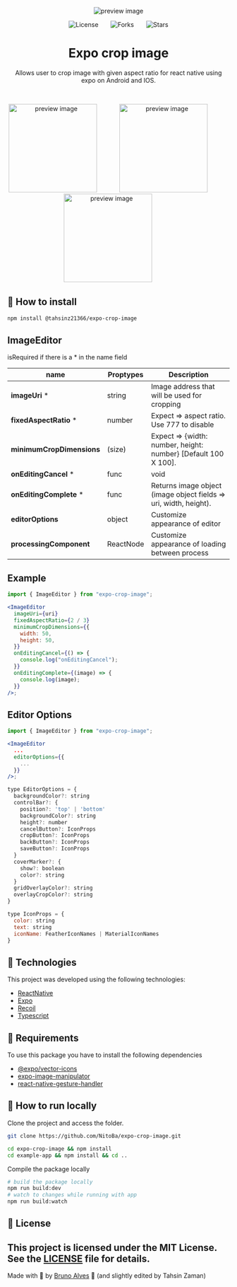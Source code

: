 <p align="center">
  <img alt="preview image" src=".github/assets/preview.png">
</p>

<div align="center">
  <img src="https://img.shields.io/static/v1?label=license&message=MIT&color=545454&labelColor=000" alt="License">
  <img style="margin: 0 24px;" src="https://img.shields.io/github/forks/NitoBa/ignite-ds?label=forks&message=MIT&color=545454&labelColor=000" alt="Forks">
  <img src="https://img.shields.io/github/stars/NitoBa/ignite-ds?label=stars&message=MIT&color=545454&labelColor=000" alt="Stars">
</div>

<h1 align="center">
  Expo crop image
</h1>

<p align="center">
Allows user to crop image with given aspect ratio for react native using expo on Android and IOS.
</p>

<br>

<p align="center">
<img alt="preview image" src=".github/assets/preview1.png" width="200px">&nbsp;&nbsp;&nbsp;&nbsp;&nbsp;&nbsp;&nbsp;&nbsp;&nbsp;&nbsp;&nbsp;&nbsp;
<img alt="preview image" src=".github/assets/preview2.png" width="200px">&nbsp;&nbsp;&nbsp;&nbsp;&nbsp;&nbsp;&nbsp;&nbsp;&nbsp;&nbsp;&nbsp;&nbsp;
<img alt="preview image" src=".github/assets/preview3.png" width="200px">&nbsp;&nbsp;&nbsp;&nbsp;&nbsp;&nbsp;&nbsp;&nbsp;&nbsp;&nbsp;&nbsp;&nbsp;
</p>

## 🚀 How to install

```bash
npm install @tahsinz21366/expo-crop-image
```

## ImageEditor

isRequired if there is a \* in the name field

| name                      | Proptypes | Description                                                       |
| ------------------------- | --------- | ----------------------------------------------------------------- |
| **imageUri** \*           | string    | Image address that will be used for cropping                      |
| **fixedAspectRatio** \*   | number    | Expect => aspect ratio. Use 777 to disable                        |
| **minimumCropDimensions** | (size)    | Expect => {width: number, height: number} [Default 100 X 100].    |
| **onEditingCancel** \*    | func      | void                                                              |
| **onEditingComplete** \*  | func      | Returns image object (image object fields => uri, width, height). |
| **editorOptions**         | object    | Customize appearance of editor                                    |
| **processingComponent**   | ReactNode | Customize appearance of loading between process                   |

## Example

```jsx
import { ImageEditor } from "expo-crop-image";

<ImageEditor
  imageUri={uri}
  fixedAspectRatio={2 / 3}
  minimumCropDimensions={{
    width: 50,
    height: 50,
  }}
  onEditingCancel={() => {
    console.log("onEditingCancel");
  }}
  onEditingComplete={(image) => {
    console.log(image);
  }}
/>;
```

## Editor Options

```jsx
import { ImageEditor } from "expo-crop-image";

<ImageEditor
  ...
  editorOptions={{
    ...
  }}
/>;

type EditorOptions = {
  backgroundColor?: string
  controlBar?: {
    position?: 'top' | 'bottom'
    backgroundColor?: string
    height?: number
    cancelButton?: IconProps
    cropButton?: IconProps
    backButton?: IconProps
    saveButton?: IconProps
  }
  coverMarker?: {
    show?: boolean
    color?: string
  }
  gridOverlayColor?: string
  overlayCropColor?: string
}

type IconProps = {
  color: string
  text: string
  iconName: FeatherIconNames | MaterialIconNames
}

```

## 🧪 Technologies

This project was developed using the following technologies:

- [ReactNative](https://reactjs.org/)
- [Expo](https://tailwindcss.com/)
- [Recoil](https://figma.com)
- [Typescript](https://storybook.js.org/)

## 📌 Requirements

To use this package you have to install the following dependencies

- [@expo/vector-icons](https://docs.expo.dev/guides/icons/)
- [expo-image-manipulator](https://docs.expo.dev/versions/latest/sdk/imagemanipulator/)
- [react-native-gesture-handler](https://docs.expo.dev/versions/latest/sdk/gesture-handler/)

## 🚀 How to run locally

Clone the project and access the folder.

```bash
git clone https://github.com/NitoBa/expo-crop-image.git

cd expo-crop-image && npm install
cd example-app && npm install && cd ..
```

Compile the package locally

```bash
# build the package locally
npm run build:dev
# watch to changes while running with app
npm run build:watch
```

## 📝 License

## This project is licensed under the MIT License. See the [LICENSE](LICENSE) file for details.

Made with 💜 by [Bruno Alves](https://nito-dev.vercel.app/) 👋 (and slightly edited by Tahsin Zaman)
